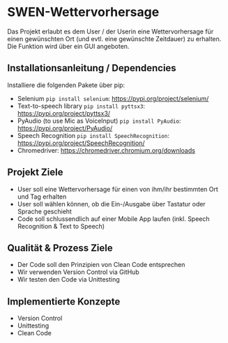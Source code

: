 # SWEN-Wettervorhersage
Das Projekt erlaubt es dem User / der Userin eine Wettervorhersage für einen gewünschten Ort (und evtl. eine gewünschte Zeitdauer) zu erhalten. Die Funktion wird über ein GUI angeboten. 

## Installationsanleitung / Dependencies
Installiere die folgenden Pakete über pip: 
* Selenium `pip install selenium`: https://pypi.org/project/selenium/ 
* Text-to-speech library `pip install pyttsx3`: https://pypi.org/project/pyttsx3/
* PyAudio (to use Mic as VoiceInput) `pip install PyAudio`: https://pypi.org/project/PyAudio/ 
* Speech Recognition `pip install SpeechRecognition`: https://pypi.org/project/SpeechRecognition/
* Chromedriver: https://chromedriver.chromium.org/downloads

## Projekt Ziele
* User soll eine Wettervorhersage für einen von ihm/ihr bestimmten Ort und Tag erhalten
* User soll wählen können, ob die Ein-/Ausgabe über Tastatur oder Sprache geschieht 
* Code soll schlussendlich auf einer Mobile App laufen (inkl. Speech Recognition & Text to Speech) 

## Qualität & Prozess Ziele
* Der Code soll den Prinzipien von Clean Code entsprechen  
* Wir verwenden Version Control via GitHub 
* Wir testen den Code via Unittesting

## Implementierte Konzepte
* Version Control
* Unittesting
* Clean Code